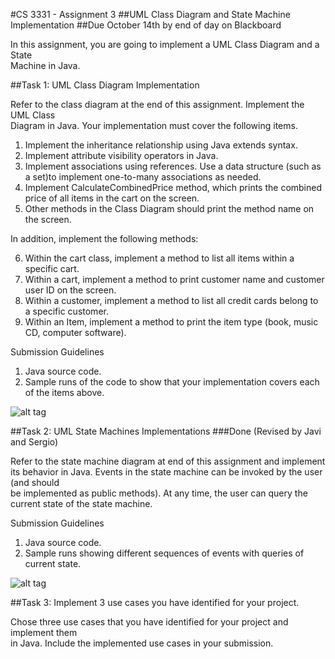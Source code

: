 #CS	3331 - Assignment	3
##UML	Class	Diagram	and	State	Machine	Implementation
##Due	October	14th by	end	of	day on	Blackboard

In	this	assignment,	you	are	going	to	implement	a	UML	Class	Diagram	and a	State	
Machine	in	Java.

##Task	1:	UML	Class	Diagram	Implementation

Refer	to	the	class	diagram	at	the	end	of	this	assignment.	Implement	the	UML	Class	
Diagram	in	Java.	Your	implementation	must	cover	the	following	items.

1. Implement	the	inheritance	relationship	using	Java	extends syntax.
2. Implement attribute	visibility	operators in	Java.
3. Implement	associations	using	references.	Use	a	data	structure	(such	as	a	set)to	implement	one-to-many	associations	as	needed.
4. Implement	CalculateCombinedPrice method,	which	prints	the	combined	price	of	all	items	in	the	cart	on	the	screen.
5. Other	methods	in	the	Class	Diagram	should	print	the	method	name	on	the	screen.

In	addition,	implement	the	following	methods:

6. Within	the	cart	class,	implement	a	method	to	list	all	items	within	a	specific cart.
7. Within	a	cart,	implement	a	method	to	print	customer	name	and	customer	user	ID	on	the	screen.
8. Within	a	customer,	implement	a	method	to	list	all	credit	cards	belong	to	a	specific	customer.
9. Within	an	Item,	implement a	method	to	print	the	item	type	(book,	music	CD,	computer	software).

Submission	Guidelines

1. Java	source	code.
2. Sample	runs	of	the	code	to	show that	your	implementation	covers	each	of	the	items	above.

![alt tag](https://github.com/scarrillo9/assignment3adv/blob/master/tastk1.PNG)


##Task	2:	UML	State	Machines	Implementations
###Done (Revised by Javi  and Sergio)

Refer	to	the	state	machine	diagram	at	end	of	this	assignment	and	implement	its	
behavior	in	Java.	Events	in	the	state	machine	can	be	invoked	by	the	user (and	should	
be	implemented	as	public	methods).	At	any	time,	the	user	can	query	the	current	
state	of	the	state	machine.

Submission	Guidelines

1. Java	source	code.
2. Sample	runs	showing	different	sequences	of	events	with	queries	of	current	state.

![alt tag](https://github.com/scarrillo9/assignment3adv/blob/master/task2.PNG)

##Task	3:	Implement	3	use	cases	you	have	identified for	your	project.

Chose	three	use	cases	that	you	have	identified	for	your	project	and	implement	them	
in	Java. Include	the	implemented	use	cases	in	your	submission.
